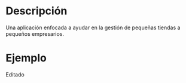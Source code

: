 # Descripción
Una aplicación enfocada a ayudar en la gestión de pequeñas tiendas a pequeños empresarios.

# Ejemplo

Editado